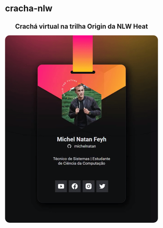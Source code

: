 # cracha-nlw


<h2 align="center" id="Desktop resposive">Crachá virtual na trilha Origin da NLW Heat</h2>
<p align="center">
  <img 
    src="./images/cracha.gif"
    width="600px" height:"470"
    style="display: inline; border-radius: 15px; border: "
  />
